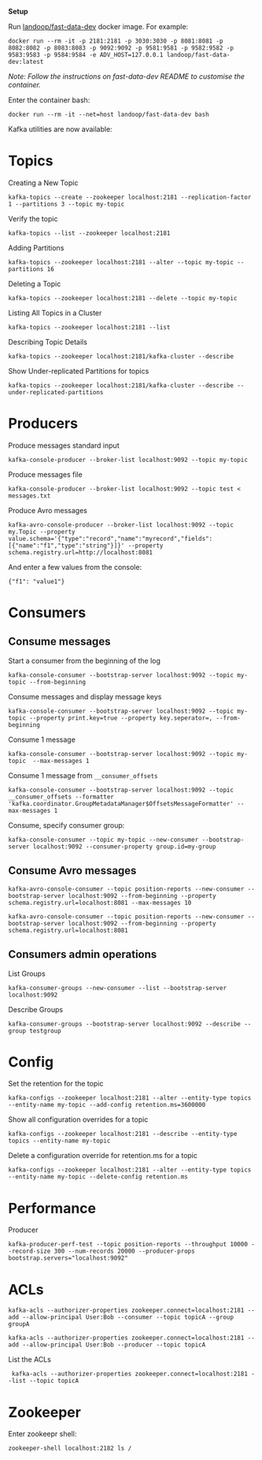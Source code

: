 **Setup**

Run [landoop/fast-data-dev](https://github.com/Landoop/fast-data-dev) docker image. For example: 

```
docker run --rm -it -p 2181:2181 -p 3030:3030 -p 8081:8081 -p 8082:8082 -p 8083:8083 -p 9092:9092 -p 9581:9581 -p 9582:9582 -p 9583:9583 -p 9584:9584 -e ADV_HOST=127.0.0.1 landoop/fast-data-dev:latest
```
_Note: Follow the instructions on fast-data-dev README to customise the container._

Enter the container bash: 

```
docker run --rm -it --net=host landoop/fast-data-dev bash
```

Kafka utilities are now available:

# Topics

Creating a New Topic
```
kafka-topics --create --zookeeper localhost:2181 --replication-factor 1 --partitions 3 --topic my-topic
```
Verify the topic
```
kafka-topics --list --zookeeper localhost:2181
```
Adding Partitions
```
kafka-topics --zookeeper localhost:2181 --alter --topic my-topic --partitions 16
```
Deleting a Topic
```
kafka-topics --zookeeper localhost:2181 --delete --topic my-topic
```
Listing All Topics in a Cluster
```
kafka-topics --zookeeper localhost:2181 --list
```
Describing Topic Details
```
kafka-topics --zookeeper localhost:2181/kafka-cluster --describe
```
Show Under-replicated Partitions for topics
```
kafka-topics --zookeeper localhost:2181/kafka-cluster --describe --under-replicated-partitions
```

# Producers
Produce messages standard input
```
kafka-console-producer --broker-list localhost:9092 --topic my-topic
```
Produce messages file
```
kafka-console-producer --broker-list localhost:9092 --topic test < messages.txt
```
Produce Avro messages
```
kafka-avro-console-producer --broker-list localhost:9092 --topic my.Topic --property value.schema='{"type":"record","name":"myrecord","fields":[{"name":"f1","type":"string"}]}' --property schema.registry.url=http://localhost:8081
```
And enter a few values from the console:
```
{"f1": "value1"}
```

# Consumers

## Consume messages

Start a consumer from the beginning of the log
```
kafka-console-consumer --bootstrap-server localhost:9092 --topic my-topic --from-beginning
```
Consume messages and display message keys
```
kafka-console-consumer --bootstrap-server localhost:9092 --topic my-topic --property print.key=true --property key.seperator=, --from-beginning
```
Consume 1 message
```
kafka-console-consumer --bootstrap-server localhost:9092 --topic my-topic  --max-messages 1
```

Consume 1 message from `__consumer_offsets`
```
kafka-console-consumer --bootstrap-server localhost:9092 --topic __consumer_offsets --formatter 'kafka.coordinator.GroupMetadataManager$OffsetsMessageFormatter' --max-messages 1
```

Consume, specify consumer group:
```
kafka-console-consumer --topic my-topic --new-consumer --bootstrap-server localhost:9092 --consumer-property group.id=my-group
```

## Consume Avro messages
```
kafka-avro-console-consumer --topic position-reports --new-consumer --bootstrap-server localhost:9092 --from-beginning --property schema.registry.url=localhost:8081 --max-messages 10
```

```
kafka-avro-console-consumer --topic position-reports --new-consumer --bootstrap-server localhost:9092 --from-beginning --property schema.registry.url=localhost:8081
```

## Consumers admin operations

List Groups
```
kafka-consumer-groups --new-consumer --list --bootstrap-server localhost:9092
```
Describe Groups
```
kafka-consumer-groups --bootstrap-server localhost:9092 --describe --group testgroup
```

# Config
Set the retention for the topic
```
kafka-configs --zookeeper localhost:2181 --alter --entity-type topics --entity-name my-topic --add-config retention.ms=3600000
``` 
Show all configuration overrides for a topic
```
kafka-configs --zookeeper localhost:2181 --describe --entity-type topics --entity-name my-topic
```
Delete a configuration override for retention.ms for a topic 
```
kafka-configs --zookeeper localhost:2181 --alter --entity-type topics --entity-name my-topic --delete-config retention.ms 
```

# Performance

Producer
```
kafka-producer-perf-test --topic position-reports --throughput 10000 --record-size 300 --num-records 20000 --producer-props bootstrap.servers="localhost:9092"
```

# ACLs
```
kafka-acls --authorizer-properties zookeeper.connect=localhost:2181 --add --allow-principal User:Bob --consumer --topic topicA --group groupA
```

```
kafka-acls --authorizer-properties zookeeper.connect=localhost:2181 --add --allow-principal User:Bob --producer --topic topicA
```
List the ACLs
```
 kafka-acls --authorizer-properties zookeeper.connect=localhost:2181 --list --topic topicA
```

# Zookeeper 
Enter zookeepr shell:
```
zookeeper-shell localhost:2182 ls /
```
